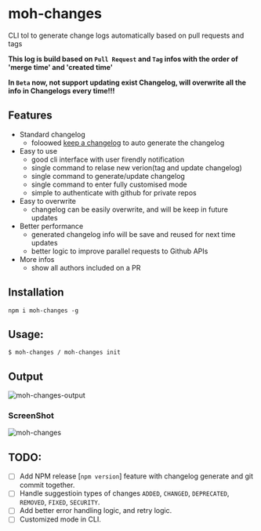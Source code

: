 # moh-changes
CLI tol to generate change logs automatically based on pull requests and tags

**This log is build based on `Pull Request` and `Tag` infos with the order of 'merge time' and 'created time'**

**In `Beta` now, not support updating exist Changelog, will overwrite all the info in Changelogs every time!!!**

## Features

* Standard changelog
    * foloowed [keep a changelog](http://keepachangelog.com/en/1.0.0/) to auto generate the changelog
* Easy to use
    * good cli interface with user firendly notification
    * single command to relase new verion(tag and update changelog)
    * single command to generate/update changelog
    * single command to enter fully customised mode
    * simple to authenticate with github for private repos
* Easy to overwrite
    * changelog can be easily overwrite, and will be keep in future updates
* Better performance
    * generated changelog info will be save and reused for next time updates
    * better logic to improve parallel requests to Github APIs
* More infos
    * show all authors included on a PR

## Installation

`npm i moh-changes -g`

## Usage:
```shell
$ moh-changes / moh-changes init
```

## Output

![moh-changes-output](https://user-images.githubusercontent.com/2676686/31682877-fd2b618e-b340-11e7-9cc4-65203f508438.png)

### ScreenShot

![moh-changes](https://user-images.githubusercontent.com/2676686/31860241-f344625c-b6dc-11e7-82cb-dc23cc0e14dd.png)

## TODO:
- [ ] Add NPM release [`npm version`] feature with changelog generate and git commit together.
- [ ] Handle suggestioin types of changes `ADDED`, `CHANGED`, `DEPRECATED`, `REMOVED`, `FIXED`, `SECURITY`.
- [ ] Add better error handling logic, and retry logic.
- [ ] Customized mode in CLI.

